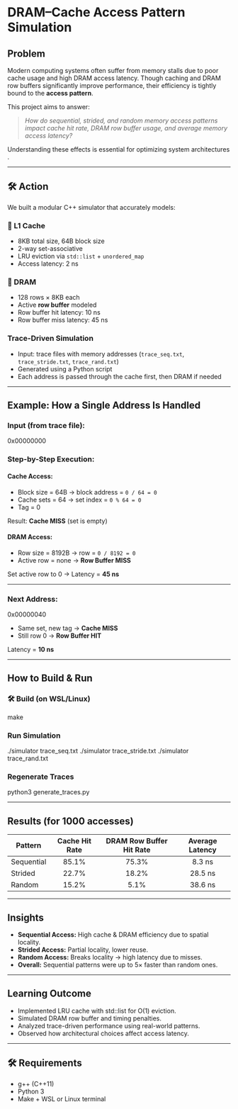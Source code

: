 # DRAM–Cache Access Pattern Simulation

##  Problem

Modern computing systems often suffer from memory stalls due to poor cache usage and high DRAM access latency. Though caching and DRAM row buffers significantly improve performance, their efficiency is tightly bound to the **access pattern**.

This project aims to answer:

>  *How do sequential, strided, and random memory access patterns impact cache hit rate, DRAM row buffer usage, and average memory access latency?*

Understanding these effects is essential for optimizing system architectures .

---

## 🛠️ Action

We built a modular C++ simulator that accurately models:

### 🔧 L1 Cache
- 8KB total size, 64B block size
- 2-way set-associative
- LRU eviction via `std::list` + `unordered_map`
- Access latency: 2 ns

### 🔧 DRAM
- 128 rows × 8KB each
- Active **row buffer** modeled
- Row buffer hit latency: 10 ns
- Row buffer miss latency: 45 ns

###  Trace-Driven Simulation
- Input: trace files with memory addresses (`trace_seq.txt`, `trace_stride.txt`, `trace_rand.txt`)
- Generated using a Python script
- Each address is passed through the cache first, then DRAM if needed

---

##  Example: How a Single Address Is Handled

###  Input (from trace file):
0x00000000

###  Step-by-Step Execution:

####  Cache Access:
- Block size = 64B → block address = `0 / 64 = 0`
- Cache sets = 64 → set index = `0 % 64 = 0`
- Tag = 0

Result: **Cache MISS** (set is empty)

####  DRAM Access:
- Row size = 8192B → row = `0 / 8192 = 0`
- Active row = none → **Row Buffer MISS**

Set active row to 0 → Latency = **45 ns**

---

###  Next Address:

0x00000040

- Same set, new tag → **Cache MISS**
- Still row 0 → **Row Buffer HIT**

Latency = **10 ns**

---

##  How to Build & Run

### 🛠 Build (on WSL/Linux)
make

###  Run Simulation
./simulator trace_seq.txt
./simulator trace_stride.txt
./simulator trace_rand.txt

###  Regenerate Traces
python3 generate_traces.py

---

##  Results (for 1000 accesses)

| Pattern     | Cache Hit Rate | DRAM Row Buffer Hit Rate | Average Latency |
|-------------|:--------------:|:-----------------------:|:--------------:|
| Sequential  |     85.1%      |          75.3%          |     8.3 ns     |
| Strided     |     22.7%      |          18.2%          |    28.5 ns     |
| Random      |     15.2%      |          5.1%           |    38.6 ns     |

---

##  Insights

- **Sequential Access:** High cache & DRAM efficiency due to spatial locality.
- **Strided Access:** Partial locality, lower reuse.
- **Random Access:** Breaks locality → high latency due to misses.
- **Overall:** Sequential patterns were up to 5× faster than random ones.

---

##  Learning Outcome

- Implemented LRU cache with std::list for O(1) eviction.
- Simulated DRAM row buffer and timing penalties.
- Analyzed trace-driven performance using real-world patterns.
- Observed how architectural choices affect access latency.

---

## 🛠 Requirements

- g++ (C++11)
- Python 3
- Make + WSL or Linux terminal










